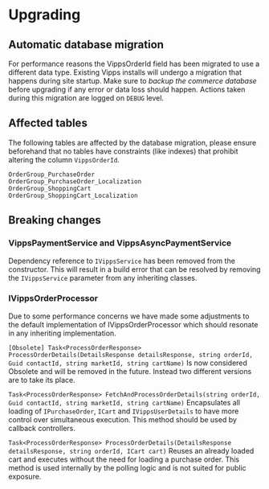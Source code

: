 # Upgrading

## Automatic database migration
For performance reasons the VippsOrderId field has been migrated to use a different data type. Existing Vipps installs will undergo a migration that happens during site startup.
Make sure to _backup the commerce database_ before upgrading if any error or data loss should happen. Actions taken during this migration are logged on `DEBUG` level.

## Affected tables
The following tables are affected by the database migration, please ensure beforehand that no tables have constraints (like indexes) that prohibit altering the column `VippsOrderId`.

```
OrderGroup_PurchaseOrder
OrderGroup_PurchaseOrder_Localization
OrderGroup_ShoppingCart
OrderGroup_ShoppingCart_Localization
```

## Breaking changes

### VippsPaymentService and VippsAsyncPaymentService
Dependency reference to `IVippsService` has been removed from the constructor. 
This will result in a build error that can be resolved by removing the `IVippsService` parameter from any inheriting classes.

### IVippsOrderProcessor
Due to some performance concerns we have made some adjustments to the default implementation of IVippsOrderProcessor which should resonate in any inheriting implementation.

`[Obsolete] Task<ProcessOrderResponse> ProcessOrderDetails(DetailsResponse detailsResponse, string orderId, Guid contactId, string marketId, string cartName)`
Is now considered Obsolete and will be removed in the future. Instead two different versions are to take its place.

`Task<ProcessOrderResponse> FetchAndProcessOrderDetails(string orderId, Guid contactId, string marketId, string cartName)`
Encapsulates all loading of `IPurchaseOrder`, `ICart` and `IVippsUserDetails` to have more control over simultaneous execution. This method should be used by callback controllers.

`Task<ProcessOrderResponse> ProcessOrderDetails(DetailsResponse detailsResponse, string orderId, ICart cart)`
Reuses an already loaded cart and executes without the need for loading a purchase order. This method is used internally by the polling logic and is not suited for public exposure.